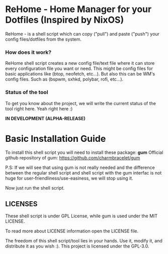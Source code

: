 # ReHome - Home Manager for your Dotfiles (Inspired by NixOS)

ReHome - is a shell script which can copy ("pull") and paste ("push") your config files/dotfiles from the system.

### How does it work?

ReHome shell script creates a new config file/text file where it can store every configuration file you want or need.
This might be config files for basic applications like (btop, neofetch, etc...). But also this can be WM's config files.
Such as (bspwm, sxhkd, polybar, rofi, etc...).

### Status of the tool

To get you know about the project, we will write the current status of the tool right here. Yeah right here :)

**IN DEVELOPMENT (ALPHA-RELEASE)**

# Basic Installation Guide

To install this shell script you will need to install these package:
**gum**
Official github repository of gum: https://github.com/charmbracelet/gum


P.S: If we will see that using gum is not really needed and the difference between the regular shell script and shell script with the gum interfac
is not huge for user-friendliness/use-easiness, we will stop using it.


Now just run the shell script.

## LICENSES

These shell script is under GPL License, while gum is used under the MIT LICENSE.

To read more about LICENSE information open the LICENSE file.


The freedom of this shell script/tool lies in your hands. Use it, modify it, and distribute it as you wish :). This project is licensed under the GPL-3.0.

